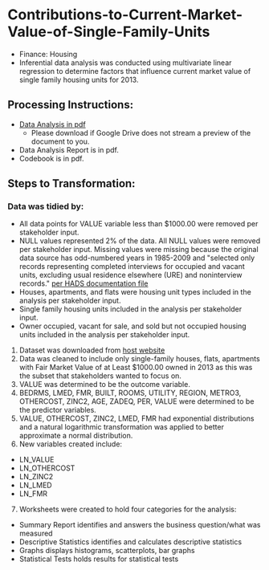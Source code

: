# Contributions-to-Current-Market-Value-of-Single-Family-Units
- Finance: Housing
- Inferential data analysis was conducted using multivariate linear regression to determine factors that influence current market value of single family housing units for 2013.

## Processing Instructions:
- [Data Analysis in pdf](https://drive.google.com/file/d/1s8KiauTb_czfBtc8nFSTezJrqVk33zky/view?usp=sharing)
    - Please download if Google Drive does not stream a preview of the document to you.
- Data Analysis Report is in pdf.
- Codebook is in pdf.

## Steps to Transformation:
### Data was tidied by: 
- All data points for VALUE variable less than $1000.00 were removed per stakeholder input.
- NULL values represented 2% of the data. All NULL values were removed per stakeholder input. Missing values were missing because the original data source has odd-numbered years in 1985-2009 and "selected only records representing completed interviews for occupied and vacant units, excluding usual residence elsewhere (URE) and noninterview records." [per HADS documentation file](https://www.huduser.gov/portal/datasets/hads/HADS_doc.pdf)
- Houses, apartments, and flats were housing unit types included in the analysis per stakeholder input.
- Single family housing units included in the analysis per stakeholder input.
- Owner occupied, vacant for sale, and sold but not occupied housing units included in the analysis per stakeholder input.

1. Dataset was downloaded from [host website](https://www.huduser.gov/portal/datasets/hads/hads.html)
2. Data was cleaned to include only single-family houses, flats, apartments with Fair Market Value of at Least $1000.00 owned in 2013 as this was the subset that stakeholders wanted to focus on.
3. VALUE was determined to be the outcome variable.
4. BEDRMS, LMED, FMR, BUILT, ROOMS, UTILITY, REGION, METRO3, OTHERCOST, ZINC2, AGE, ZADEQ, PER, VALUE were determined to be the predictor variables.
5. VALUE, OTHERCOST, ZINC2, LMED, FMR had exponential distributions and a natural logarithmic transformation was applied to better approximate a normal distribution.
6. New variables created include:
  - LN_VALUE
  - LN_OTHERCOST
  - LN_ZINC2
  - LN_LMED
  - LN_FMR 
7. Worksheets were created to hold four categories for the analysis:
  - Summary Report identifies and answers the business question/what was measured
  - Descriptive Statistics identifies and calculates descriptive statistics
  - Graphs displays histograms, scatterplots, bar graphs
  - Statistical Tests holds results for statistical tests

